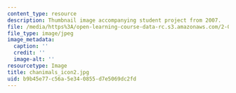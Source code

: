 ```yaml
---
content_type: resource
description: Thumbnail image accompanying student project from 2007.
file: /media/https%3A/open-learning-course-data-rc.s3.amazonaws.com/2-00b-toy-product-design-spring-2008/b9b45e77c56a5e340855d7e5069dc2fd_chanimals_icon2.jpg
file_type: image/jpeg
image_metadata:
  caption: ''
  credit: ''
  image-alt: ''
resourcetype: Image
title: chanimals_icon2.jpg
uid: b9b45e77-c56a-5e34-0855-d7e5069dc2fd
---
```

